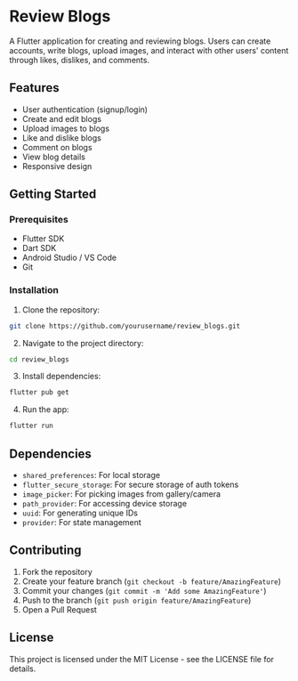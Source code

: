 # Review Blogs

A Flutter application for creating and reviewing blogs. Users can create accounts, write blogs, upload images, and interact with other users' content through likes, dislikes, and comments.

## Features

- User authentication (signup/login)
- Create and edit blogs
- Upload images to blogs
- Like and dislike blogs
- Comment on blogs
- View blog details
- Responsive design

## Getting Started

### Prerequisites

- Flutter SDK
- Dart SDK
- Android Studio / VS Code
- Git

### Installation

1. Clone the repository:
```bash
git clone https://github.com/yourusername/review_blogs.git
```

2. Navigate to the project directory:
```bash
cd review_blogs
```

3. Install dependencies:
```bash
flutter pub get
```

4. Run the app:
```bash
flutter run
```

## Dependencies

- `shared_preferences`: For local storage
- `flutter_secure_storage`: For secure storage of auth tokens
- `image_picker`: For picking images from gallery/camera
- `path_provider`: For accessing device storage
- `uuid`: For generating unique IDs
- `provider`: For state management

## Contributing

1. Fork the repository
2. Create your feature branch (`git checkout -b feature/AmazingFeature`)
3. Commit your changes (`git commit -m 'Add some AmazingFeature'`)
4. Push to the branch (`git push origin feature/AmazingFeature`)
5. Open a Pull Request

## License

This project is licensed under the MIT License - see the LICENSE file for details.

